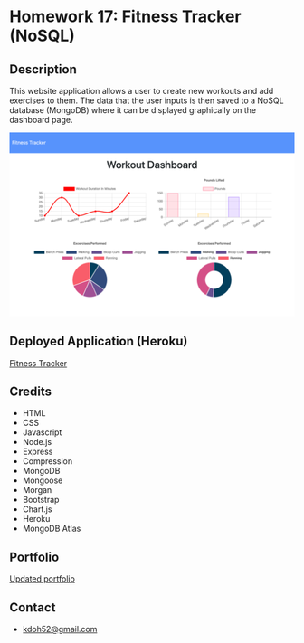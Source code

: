 # Homework 17: Fitness Tracker (NoSQL)

## Description
This website application allows a user to create new workouts and add exercises to them. The data that the user inputs is then saved to a NoSQL database (MongoDB) where it can be displayed graphically on the dashboard page. 

<img src="fitness-tracker.png" alt="fitness tracker screenshot">

## Deployed Application (Heroku)
<a href="https://lit-taiga-57650.herokuapp.com/" target="_blank">Fitness Tracker</a>

## Credits
* HTML
* CSS
* Javascript
* Node.js
* Express
* Compression
* MongoDB
* Mongoose
* Morgan
* Bootstrap
* Chart.js
* Heroku
* MongoDB Atlas

## Portfolio
<a href="https://kdoh52.github.io/" target="_blank">Updated portfolio</a>

## Contact
* kdoh52@gmail.com
